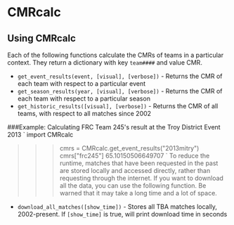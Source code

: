 # CMRcalc

## Using CMRcalc
Each of the following functions calculate the CMRs of teams in a particular context. They return a dictionary with key `team####` and value CMR.
* `get_event_results(event, [visual], [verbose])` - Returns the CMR of each team with respect to a particular event
* `get_season_results(year, [visual], [verbose])` - Returns the CMR of each team with respect to a particular season
* `get_historic_results([visual], [verbose])` - Returns the CMR of all teams, with respect to all matches since 2002

###Example:
Calculating FRC Team 245's result at the Troy District Event 2013
`
import CMRcalc
>>> cmrs = CMRcalc.get_event_results("2013mitry")
>>> cmrs["frc245"]
65.10150506649707
`
To reduce the runtime, matches that have been requested in the past are stored locally and accessed directly, rather than requesting through the internet. If you want to download all the data, you can use the following function. Be warned that it may take a long time and a lot of space.
* `download_all_matches([show_time])` - Stores all TBA matches locally, 2002-present. If `[show_time]` is true, will print download time in seconds

